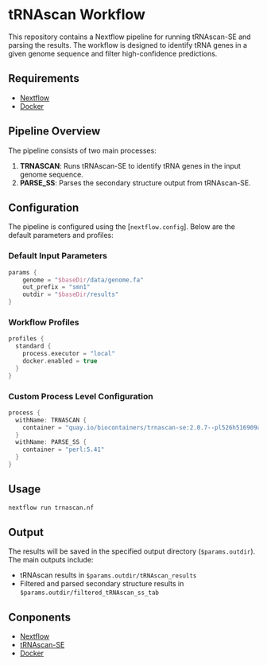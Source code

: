 # tRNAscan Workflow

This repository contains a Nextflow pipeline for running tRNAscan-SE and parsing the results. The workflow is designed to identify tRNA genes in a given genome sequence and filter high-confidence predictions.

## Requirements

- [Nextflow](https://www.nextflow.io/)
- [Docker](https://www.docker.com/)

## Pipeline Overview

The pipeline consists of two main processes:

1. **TRNASCAN**: Runs tRNAscan-SE to identify tRNA genes in the input genome sequence.
2. **PARSE_SS**: Parses the secondary structure output from tRNAscan-SE.

## Configuration

The pipeline is configured using the [`nextflow.config`]. Below are the default parameters and profiles:

### Default Input Parameters

```groovy
params {
    genome = "$baseDir/data/genome.fa"
    out_prefix = "smn1"
    outdir = "$baseDir/results"
}
```

### Workflow Profiles

```groovy
profiles {
  standard {
    process.executor = "local"
    docker.enabled = true
  }
}
```

### Custom Process Level Configuration

```groovy
process {
  withName: TRNASCAN {
    container = "quay.io/biocontainers/trnascan-se:2.0.7--pl526h516909a_0"
  }
  withName: PARSE_SS {
    container = "perl:5.41"
  }
}
```

## Usage

 ```bash
 nextflow run trnascan.nf
 ```

## Output

The results will be saved in the specified output directory (`$params.outdir`). The main outputs include:

- tRNAscan results in `$params.outdir/tRNAscan_results`
- Filtered and parsed secondary structure results in `$params.outdir/filtered_tRNAscan_ss_tab`

## Conponents

- [Nextflow](https://www.nextflow.io/)
- [tRNAscan-SE](http://lowelab.ucsc.edu/tRNAscan-SE/)
- [Docker](https://www.docker.com/)
